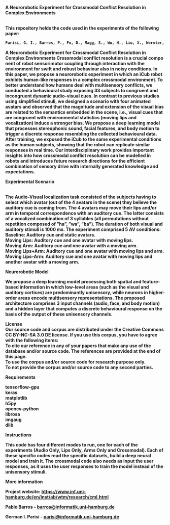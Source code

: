 


<b>A Neurorobotic Experiment for Crossmodal Conflict Resolution in Complex Environments</br> <br>



This repository helds the code used in the experiments of the following paper:

```sh
Parisi, G. I., Barros, P., Fu, D., Magg, S., Wu, H., Liu, X., Wermter, S. A Neurorobotic Experiment for Crossmodal Conflict Resolution in Complex Environments. Submitted to: IEEE/RSJ International Conference on Intelligent Robots and Systems (IROS), 2018. 
```

A Neurorobotic Experiment for Crossmodal Conflict Resolution in Complex Environments
Crossmodal conflict resolution is a crucial compo nent of robot sensorimotor coupling through interaction with the environment for swift and robust behaviour also in noisy conditions. In this paper, we propose a neurorobotic experiment in which an iCub robot exhibits human-like responses in a complex crossmodal environment. To better understand how humans deal with multisensory conflicts, we conducted a behavioural study exposing 33 subjects to congruent and incongruent dynamic audio-visual cues. In contrast to previous studies using simplified stimuli, we designed a scenario with four animated avatars and observed that the magnitude and extension of the visual bias are related to the semantics embedded in the scene, i.e., visual cues that are congruent with environmental statistics (moving lips and vocalization) induce a stronger bias. We propose a deep learning model that processes stereophonic sound, facial features, and body motion to trigger a discrete response resembling the collected behavioural data. After training, we exposed the iCub to the same experimental conditions as the human subjects, showing that the robot can replicate similar responses in real time. Our interdisciplinary work provides important insights into how crossmodal conflict resolution can be modelled in robots and introduces future research directions for the efficient combination of sensory drive with internally generated knowledge and expectations.
<br>


<b>Experimental Scenario</br> <br>

The Audio-Visual localization task consisted of the subjects having to select which avatar (out of the 4 avatars in the scene) they believe the auditory cue is coming from. The 4 avatars may move their lips and/or arm in temporal correspondence with an auditory cue. The latter consists of a vocalized combination of 3 syllables (all permutations without repetition composed of ”ha”, ”wa”, ”ba”). The duration of both visual and auditory stimuli is 1000 ms. The experiment comprised 5 AV conditions:
<br>
Baseline: Auditory cue and static avatars.<br>
Moving Lips: Auditory cue and one avatar with moving lips.<br>
Moving Arm: Auditory cue and one avatar with a moving arm.<br>
Moving Lips+Arm: Auditory cue and one avatar with moving lips and arm.<br>
Moving Lips–Arm: Auditory cue and one avatar with moving lips and another avatar with a moving arm.<br>


<b>Neurorobotic Model<br>

We propose a deep learning model processing both spatial and feature-based information in which low-level areas (such as the visual and auditory cortices) are predominantly unisensory, while neurons in higher-order areas encode multisensory representations. The proposed architecture comprises 3 input channels (audio, face, and body motion) and a hidden layer that computes a discrete behavioural response on the basis of the output of these unisensory channels.
<br>

<b>License
<br>
Our source code and corpus are distributed under the Creative Commons CC BY-NC-SA 3.0 DE license. If you use this corpus, you have to agree with the following items:
<br>
To cite our reference in any of your papers that make any use of the database and/or source code. The references are provided at the end of this page.<br>
To use the corpus and/or source code for research purpose only.<br>
To not provide the corpus and/or source code to any second parties.<br>
  
<b>Requirements</br>

tensorflow-gpu <br>
keras<br>
matplotlib<br>
h5py<br>
opencv-python<br>
librosa<br>
imgaug<br>
dlib<br>


<b>Instructions</br>


This code has four different modes to run, one for each of the experiments (Audio Only, Lips Only, Arms Only and Crossmodal). Each of these specific codes read the specific datasets, build a deep neural model and train it. The crossmodal code also needs as input the user responses, as it uses the user responses to train the model instead of the unisensory stimuli.  <br>


<b> More information</br>

Project website: https://www.inf.uni-hamburg.de/en/inst/ab/wtm/research/cml.html


Pablo Barros - barros@informatik.uni-hamburg.de

German I. Parisi - parisi@informatik.uni-hamburg.de






